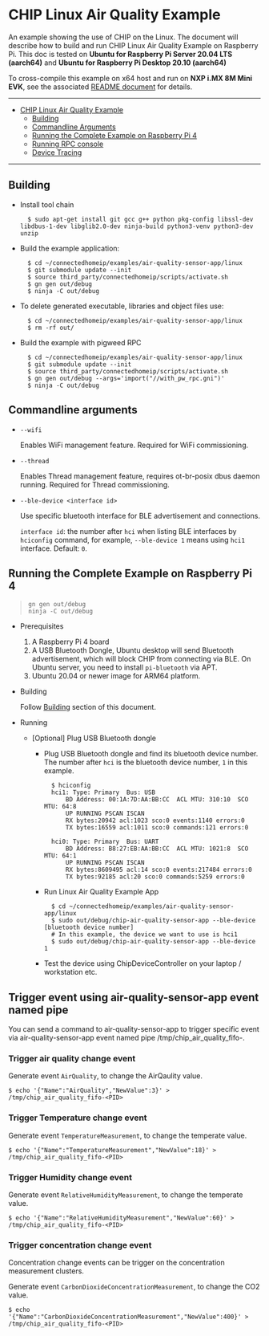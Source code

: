 # CHIP Linux Air Quality Example

An example showing the use of CHIP on the Linux. The document will describe how
to build and run CHIP Linux Air Quality Example on Raspberry Pi. This doc is
tested on **Ubuntu for Raspberry Pi Server 20.04 LTS (aarch64)** and **Ubuntu
for Raspberry Pi Desktop 20.10 (aarch64)**

To cross-compile this example on x64 host and run on **NXP i.MX 8M Mini**
**EVK**, see the associated
[README document](../../../docs/guides/nxp_imx8m_linux_examples.md) for details.

<hr>

-   [CHIP Linux Air Quality Example](#chip-linux-lighting-example)
    -   [Building](#building)
    -   [Commandline Arguments](#commandline-arguments)
    -   [Running the Complete Example on Raspberry Pi 4](#running-the-complete-example-on-raspberry-pi-4)
    -   [Running RPC console](#running-rpc-console)
    -   [Device Tracing](#device-tracing)

<hr>

## Building

-   Install tool chain

          $ sudo apt-get install git gcc g++ python pkg-config libssl-dev libdbus-1-dev libglib2.0-dev ninja-build python3-venv python3-dev unzip

-   Build the example application:

          $ cd ~/connectedhomeip/examples/air-quality-sensor-app/linux
          $ git submodule update --init
          $ source third_party/connectedhomeip/scripts/activate.sh
          $ gn gen out/debug
          $ ninja -C out/debug

-   To delete generated executable, libraries and object files use:

          $ cd ~/connectedhomeip/examples/air-quality-sensor-app/linux
          $ rm -rf out/

-   Build the example with pigweed RPC

          $ cd ~/connectedhomeip/examples/air-quality-sensor-app/linux
          $ git submodule update --init
          $ source third_party/connectedhomeip/scripts/activate.sh
          $ gn gen out/debug --args='import("//with_pw_rpc.gni")'
          $ ninja -C out/debug

## Commandline arguments

-   `--wifi`

    Enables WiFi management feature. Required for WiFi commissioning.

-   `--thread`

    Enables Thread management feature, requires ot-br-posix dbus daemon running.
    Required for Thread commissioning.

-   `--ble-device <interface id>`

    Use specific bluetooth interface for BLE advertisement and connections.

    `interface id`: the number after `hci` when listing BLE interfaces by
    `hciconfig` command, for example, `--ble-device 1` means using `hci1`
    interface. Default: `0`.

## Running the Complete Example on Raspberry Pi 4

>     gn gen out/debug
>     ninja -C out/debug

-   Prerequisites

    1. A Raspberry Pi 4 board
    2. A USB Bluetooth Dongle, Ubuntu desktop will send Bluetooth advertisement,
       which will block CHIP from connecting via BLE. On Ubuntu server, you need
       to install `pi-bluetooth` via APT.
    3. Ubuntu 20.04 or newer image for ARM64 platform.

-   Building

    Follow [Building](#building) section of this document.

-   Running

    -   [Optional] Plug USB Bluetooth dongle

        -   Plug USB Bluetooth dongle and find its bluetooth device number. The
            number after `hci` is the bluetooth device number, `1` in this
            example.

                  $ hciconfig
                  hci1:	Type: Primary  Bus: USB
                      BD Address: 00:1A:7D:AA:BB:CC  ACL MTU: 310:10  SCO MTU: 64:8
                      UP RUNNING PSCAN ISCAN
                      RX bytes:20942 acl:1023 sco:0 events:1140 errors:0
                      TX bytes:16559 acl:1011 sco:0 commands:121 errors:0

                  hci0:	Type: Primary  Bus: UART
                      BD Address: B8:27:EB:AA:BB:CC  ACL MTU: 1021:8  SCO MTU: 64:1
                      UP RUNNING PSCAN ISCAN
                      RX bytes:8609495 acl:14 sco:0 events:217484 errors:0
                      TX bytes:92185 acl:20 sco:0 commands:5259 errors:0

        -   Run Linux Air Quality Example App

                  $ cd ~/connectedhomeip/examples/air-quality-sensor-app/linux
                  $ sudo out/debug/chip-air-quality-sensor-app --ble-device [bluetooth device number]
                  # In this example, the device we want to use is hci1
                  $ sudo out/debug/chip-air-quality-sensor-app --ble-device 1

        -   Test the device using ChipDeviceController on your laptop /
            workstation etc.

## Trigger event using air-quality-sensor-app event named pipe

You can send a command to air-quality-sensor-app to trigger specific event via
air-quality-sensor-app event named pipe /tmp/chip_air_quality_fifo-<PID>.

### Trigger air quality change event

Generate event `AirQuality`, to change the AirQaulity value.

```
$ echo '{"Name":"AirQuality","NewValue":3}' > /tmp/chip_air_quality_fifo-<PID>
```

### Trigger Temperature change event

Generate event `TemperatureMeasurement`, to change the temperate value.

```
$ echo '{"Name":"TemperatureMeasurement","NewValue":18}' > /tmp/chip_air_quality_fifo-<PID>
```

### Trigger Humidity change event

Generate event `RelativeHumidityMeasurement`, to change the temperate value.

```
$ echo '{"Name":"RelativeHumidityMeasurement","NewValue":60}' > /tmp/chip_air_quality_fifo-<PID>
```

### Trigger concentration change event

Concentration change events can be trigger on the concentration measurement
clusters.

Generate event `CarbonDioxideConcentrationMeasurement`, to change the CO2 value.

```
$ echo '{"Name":"CarbonDioxideConcentrationMeasurement","NewValue":400}' > /tmp/chip_air_quality_fifo-<PID>
```

